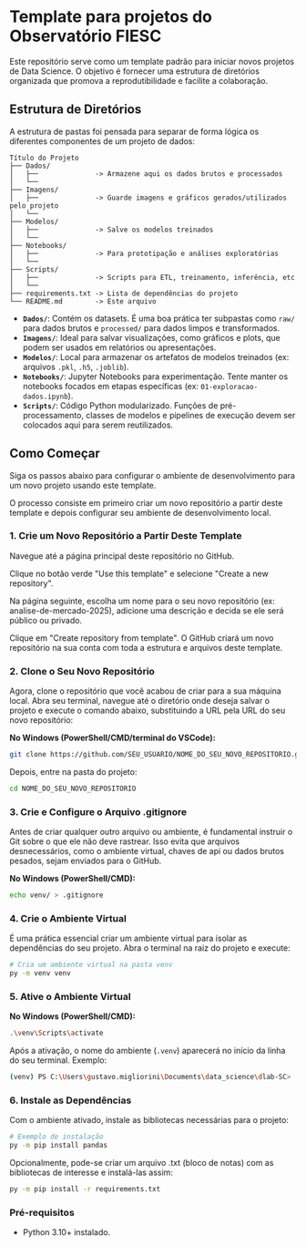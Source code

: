 # Template para projetos do Observatório FIESC

Este repositório serve como um template padrão para iniciar novos projetos de Data Science. O objetivo é fornecer uma estrutura de diretórios organizada que promova a reprodutibilidade e facilite a colaboração.

## Estrutura de Diretórios

A estrutura de pastas foi pensada para separar de forma lógica os diferentes componentes de um projeto de dados:

```
Título do Projeto
├── Dados/
│   ├──              -> Armazene aqui os dados brutos e processados
│   └──
├── Imagens/
│   ├──              -> Guarde imagens e gráficos gerados/utilizados pelo projeto
│   └──  
├── Modelos/
│   ├──              -> Salve os modelos treinados
│   └──  
├── Notebooks/
│   ├──              -> Para prototipação e análises exploratórias
│   └── 
├── Scripts/
│   ├──              -> Scripts para ETL, treinamento, inferência, etc
│   └──  
├── requirements.txt -> Lista de dependências do projeto
└── README.md        -> Este arquivo
```

*   **`Dados/`**: Contém os datasets. É uma boa prática ter subpastas como `raw/` para dados brutos e `processed/` para dados limpos e transformados.
*   **`Imagens/`**: Ideal para salvar visualizações, como gráficos e plots, que podem ser usados em relatórios ou apresentações.
*   **`Modelos/`**: Local para armazenar os artefatos de modelos treinados (ex: arquivos `.pkl`, `.h5`, `.joblib`).
*   **`Notebooks/`**: Jupyter Notebooks para experimentação. Tente manter os notebooks focados em etapas específicas (ex: `01-exploracao-dados.ipynb`).
*   **`Scripts/`**: Código Python modularizado. Funções de pré-processamento, classes de modelos e pipelines de execução devem ser colocados aqui para serem reutilizados.

## Como Começar

Siga os passos abaixo para configurar o ambiente de desenvolvimento para um novo projeto usando este template.

O processo consiste em primeiro criar um novo repositório a partir deste template e depois configurar seu ambiente de desenvolvimento local.

### 1. Crie um Novo Repositório a Partir Deste Template
Navegue até a página principal deste repositório no GitHub.

Clique no botão verde "Use this template" e selecione "Create a new repository".

Na página seguinte, escolha um nome para o seu novo repositório (ex: analise-de-mercado-2025), adicione uma descrição e decida se ele será público ou privado.

Clique em "Create repository from template". O GitHub criará um novo repositório na sua conta com toda a estrutura e arquivos deste template.

### 2. Clone o Seu Novo Repositório
Agora, clone o repositório que você acabou de criar para a sua máquina local. Abra seu terminal, navegue até o diretório onde deseja salvar o projeto e execute o comando abaixo, substituindo a URL pela URL do seu novo repositório:

**No Windows (PowerShell/CMD/terminal do VSCode):**
```bash
git clone https://github.com/SEU_USUARIO/NOME_DO_SEU_NOVO_REPOSITORIO.git
```
Depois, entre na pasta do projeto:
```bash
cd NOME_DO_SEU_NOVO_REPOSITORIO
```

### 3. Crie e Configure o Arquivo .gitignore
Antes de criar qualquer outro arquivo ou ambiente, é fundamental instruir o Git sobre o que ele não deve rastrear. Isso evita que arquivos desnecessários, como o ambiente virtual, chaves de api ou dados brutos pesados, sejam enviados para o GitHub.

**No Windows (PowerShell/CMD):**
```bash
echo venv/ > .gitignore
```

### 4. Crie o Ambiente Virtual

É uma prática essencial criar um ambiente virtual para isolar as dependências do seu projeto. Abra o terminal na raiz do projeto e execute:

```bash
# Cria um ambiente virtual na pasta venv
py -m venv venv
```

### 5. Ative o Ambiente Virtual

**No Windows (PowerShell/CMD):**
```bash
.\venv\Scripts\activate
```

Após a ativação, o nome do ambiente (`.venv`) aparecerá no início da linha do seu terminal.
Exemplo:
```bash
(venv) PS C:\Users\gustavo.migliorini\Documents\data_science\dlab-SC>
```

### 6. Instale as Dependências

Com o ambiente ativado, instale as bibliotecas necessárias para o projeto:

```bash
# Exemplo de instalação
py -m pip install pandas
```
Opcionalmente, pode-se criar um arquivo .txt (bloco de notas) com as bibliotecas de interesse e instalá-las assim: 
```bash
py -m pip install -r requirements.txt
```

### Pré-requisitos

-   Python 3.10+ instalado.
